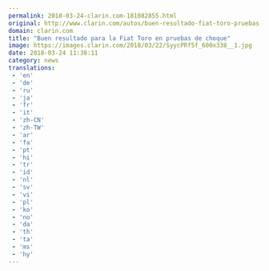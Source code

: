 ```yaml
---
permalink: 2018-03-24-clarin.com-181082855.html
original: http://www.clarin.com/autos/buen-resultado-fiat-toro-pruebas-choque_0_SJ2J5aGcG.html
domain: clarin.com
title: "Buen resultado para la Fiat Toro en pruebas de choque"
image: https://images.clarin.com/2018/03/22/SyycPRf5f_600x338__1.jpg
date: 2018-03-24 11:38:11
category: news
translations: 
 - 'en'
 - 'de'
 - 'ru'
 - 'ja'
 - 'fr'
 - 'it'
 - 'zh-CN'
 - 'zh-TW'
 - 'ar'
 - 'fa'
 - 'pt'
 - 'hi'
 - 'tr'
 - 'id'
 - 'nl'
 - 'sv'
 - 'vi'
 - 'pl'
 - 'ko'
 - 'no'
 - 'da'
 - 'th'
 - 'ta'
 - 'ms'
 - 'hy'
---
```


